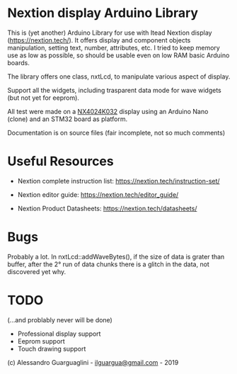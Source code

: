# Nextion display Arduino Library

This is (yet another) Arduino Library for use with Itead Nextion display (https://nextion.tech/).
It offers display and component objects manipulation, setting text, number, attributes, etc.
I tried to keep memory use as low as possible, so should be usable even on low RAM basic Arduino boards.

The library offers one class, nxtLcd, to manipulate various aspect of display.

Support all the widgets, including trasparent data mode for wave widgets (but not yet for eeprom).

All test were made on a [NX4024K032](https://nextion.tech/datasheets/nx4024k032/) display using an Arduino Nano (clone) and an
STM32 board as platform.

Documentation is on source files (fair incomplete, not so much comments)

# Useful Resources

- Nextion complete instruction list: https://nextion.tech/instruction-set/

- Nextion editor guide: https://nextion.tech/editor_guide/

- Nextion Product Datasheets: https://nextion.tech/datasheets/

# Bugs

Probably a lot.
In nxtLcd::addWaveBytes(), if the size of data is grater than buffer, after the 2° run of data chunks there is a 
glitch in the data, not discovered yet why.


# TODO

(...and problably never will be done)

- Professional display support
- Eeprom support
- Touch drawing support


(c) Alessandro Guarguaglini - ilguargua@gmail.com - 2019
